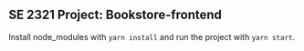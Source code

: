 ## SE 2321 Project: Bookstore-frontend

Install node_modules with `yarn install` and run the project with `yarn start`.